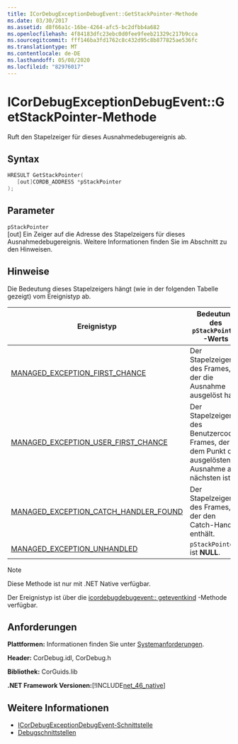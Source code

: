 ```yaml
---
title: ICorDebugExceptionDebugEvent::GetStackPointer-Methode
ms.date: 03/30/2017
ms.assetid: d8f66a1c-16be-4264-afc5-bc2dfbb4a682
ms.openlocfilehash: 4f84183dfc23ebc0d0fee9feeb21329c217b9cca
ms.sourcegitcommit: fff146ba3fd1762c8c432d95c8b877825ae536fc
ms.translationtype: MT
ms.contentlocale: de-DE
ms.lasthandoff: 05/08/2020
ms.locfileid: "82976017"
---
```

# <a name="icordebugexceptiondebugeventgetstackpointer-method"></a>ICorDebugExceptionDebugEvent::GetStackPointer-Methode
Ruft den Stapelzeiger für dieses Ausnahmedebugereignis ab.  
  
## <a name="syntax"></a>Syntax  
  
```cpp  
HRESULT GetStackPointer(  
   [out]CORDB_ADDRESS *pStackPointer  
);  
```  
  
## <a name="parameters"></a>Parameter  
 `pStackPointer`  
 [out] Ein Zeiger auf die Adresse des Stapelzeigers für dieses Ausnahmedebugereignis. Weitere Informationen finden Sie im Abschnitt zu den Hinweisen.  
  
## <a name="remarks"></a>Hinweise  
 Die Bedeutung dieses Stapelzeigers hängt (wie in der folgenden Tabelle gezeigt) vom Ereignistyp ab.  
  
|Ereignistyp|Bedeutung des `pStackPointer`-Werts|  
|----------------|--------------------------------------|  
|[MANAGED_EXCEPTION_FIRST_CHANCE](cordebugrecordformat-enumeration.md)|Der Stapelzeiger des Frames, der die Ausnahme ausgelöst hat.|  
|[MANAGED_EXCEPTION_USER_FIRST_CHANCE](cordebugrecordformat-enumeration.md)|Der Stapelzeiger des Benutzercode-Frames, der dem Punkt der ausgelösten Ausnahme am nächsten ist.|  
|[MANAGED_EXCEPTION_CATCH_HANDLER_FOUND](cordebugrecordformat-enumeration.md)|Der Stapelzeiger des Frames, der den Catch-Handler enthält.|  
|[MANAGED_EXCEPTION_UNHANDLED](cordebugrecordformat-enumeration.md)|`pStackPointer` ist **NULL**.|  
  
> [!NOTE]
> Diese Methode ist nur mit .NET Native verfügbar.  
  
 Der Ereignistyp ist über die [icordebugdebugevent:: geteventkind](icordebugdebugevent-geteventkind-method.md) -Methode verfügbar.  
  
## <a name="requirements"></a>Anforderungen  
 **Plattformen:** Informationen finden Sie unter [Systemanforderungen](../../get-started/system-requirements.md).  
  
 **Header:** CorDebug.idl, CorDebug.h  
  
 **Bibliothek:** CorGuids.lib  
  
 **.NET Framework Versionen:**[!INCLUDE[net_46_native](../../../../includes/net-46-native-md.md)]  
  
## <a name="see-also"></a>Weitere Informationen

- [ICorDebugExceptionDebugEvent-Schnittstelle](icordebugexceptiondebugevent-interface.md)
- [Debugschnittstellen](debugging-interfaces.md)
